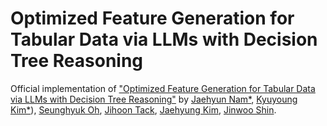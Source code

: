 # Optimized Feature Generation for Tabular Data via LLMs with Decision Tree Reasoning
Official implementation of ["Optimized Feature Generation for Tabular Data via LLMs with Decision Tree Reasoning"](https://arxiv.org/abs/2406.08527) by [Jaehyun Nam*](https://jaehyun513.github.io/), [Kyuyoung Kim*](https://kykim0.github.io/)), [Seunghyuk Oh](https://seunghyukoh.com/), [Jihoon Tack](https://jihoontack.github.io/), [Jaehyung Kim](https://sites.google.com/view/jaehyungkim), [Jinwoo Shin](https://alinlab.kaist.ac.kr/shin.html).
